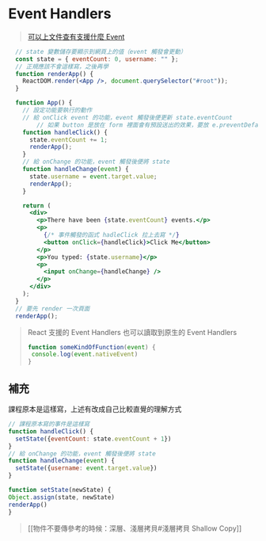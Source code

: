 # Event Handlers
>[可以上文件查有支援什麼 Event](https://reactjs.org/docs/events.html#supported-events) 


```jsx
  // state 變數儲存要顯示到網頁上的值（event 觸發會更動）
  const state = { eventCount: 0, username: "" };
  // 正規應該不會這樣寫，之後再學
  function renderApp() {
    ReactDOM.render(<App />, document.querySelector("#root"));
  }

  function App() {
    // 設定功能要執行的動作
    // 給 onClick event 的功能，event 觸發後便更新 state.eventCount
		// 如果 button 是放在 form 裡面會有預設送出的效果，要放 e.preventDefalut() 
    function handleClick() {
      state.eventCount += 1;
      renderApp();
    }
    // 給 onChange 的功能，event 觸發後便將 state
    function handleChange(event) {
      state.username = event.target.value;
      renderApp();
    }

    return (
      <div>
        <p>There have been {state.eventCount} events.</p>
        <p>
          {/* 事件觸發的函式 hadleClick 拉上去寫 */}
          <button onClick={handleClick}>Click Me</button>
        </p>
        <p>You typed: {state.username}</p>
        <p>
          <input onChange={handleChange} />
        </p>
      </div>
    );
  }
  // 要先 render 一次頁面
  renderApp();
```
>React 支援的 Event Handlers 也可以讀取到原生的 Event Handlers
>```jsx
>function someKindOfFunction(event) {
>  console.log(event.nativeEvent)
>}
>```

## 補充
課程原本是這樣寫，上述有改成自己比較直覺的理解方式
```jsx
// 課程原本寫的事件是這樣寫
function handleClick() {
  setState({eventCount: state.eventCount + 1})
}
// 給 onChange 的功能，event 觸發後便將 state 
function handleChange(event) {
  setState({username: event.target.value})
}

function setState(newState) {
Object.assign(state, newState)
renderApp()
}
```
>[[物件不要傳參考的時候：深層、淺層拷貝#淺層拷貝 Shallow Copy]]

 